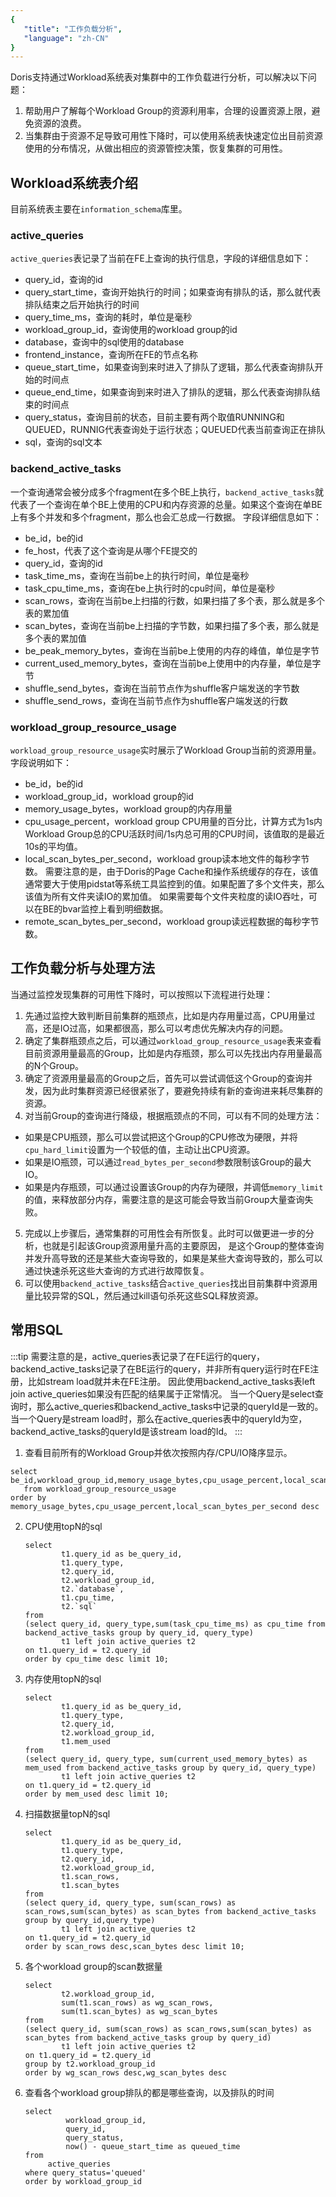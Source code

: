 ```yaml
---
{
   "title": "工作负载分析",
   "language": "zh-CN"
}
---
```


<!--
Licensed to the Apache Software Foundation (ASF) under one
or more contributor license agreements.  See the NOTICE file
distributed with this work for additional information
regarding copyright ownership.  The ASF licenses this file
to you under the Apache License, Version 2.0 (the
"License"); you may not use this file except in compliance
with the License.  You may obtain a copy of the License at

  http://www.apache.org/licenses/LICENSE-2.0

Unless required by applicable law or agreed to in writing,
software distributed under the License is distributed on an
"AS IS" BASIS, WITHOUT WARRANTIES OR CONDITIONS OF ANY
KIND, either express or implied.  See the License for the
specific language governing permissions and limitations
under the License.
-->

Doris支持通过Workload系统表对集群中的工作负载进行分析，可以解决以下问题：
1. 帮助用户了解每个Workload Group的资源利用率，合理的设置资源上限，避免资源的浪费。
2. 当集群由于资源不足导致可用性下降时，可以使用系统表快速定位出目前资源使用的分布情况，从做出相应的资源管控决策，恢复集群的可用性。

## Workload系统表介绍
目前系统表主要在```information_schema```库里。
### active_queries
```active_queries```表记录了当前在FE上查询的执行信息，字段的详细信息如下：
* query_id，查询的id
* query_start_time，查询开始执行的时间；如果查询有排队的话，那么就代表排队结束之后开始执行的时间
* query_time_ms，查询的耗时，单位是毫秒
* workload_group_id，查询使用的workload group的id
* database，查询中的sql使用的database
* frontend_instance，查询所在FE的节点名称
* queue_start_time，如果查询到来时进入了排队了逻辑，那么代表查询排队开始的时间点
* queue_end_time，如果查询到来时进入了排队的逻辑，那么代表查询排队结束的时间点
* query_status，查询目前的状态，目前主要有两个取值RUNNING和QUEUED，RUNNIG代表查询处于运行状态；QUEUED代表当前查询正在排队
* sql，查询的sql文本

### backend_active_tasks
一个查询通常会被分成多个fragment在多个BE上执行，```backend_active_tasks```就代表了一个查询在单个BE上使用的CPU和内存资源的总量。如果这个查询在单BE上有多个并发和多个fragment，那么也会汇总成一行数据。
字段详细信息如下：
* be_id，be的id
* fe_host，代表了这个查询是从哪个FE提交的
* query_id，查询的id
* task_time_ms，查询在当前be上的执行时间，单位是毫秒
* task_cpu_time_ms，查询在be上执行时的cpu时间，单位是毫秒
* scan_rows，查询在当前be上扫描的行数，如果扫描了多个表，那么就是多个表的累加值
* scan_bytes，查询在当前be上扫描的字节数，如果扫描了多个表，那么就是多个表的累加值
* be_peak_memory_bytes，查询在当前be上使用的内存的峰值，单位是字节
* current_used_memory_bytes，查询在当前be上使用中的内存量，单位是字节
* shuffle_send_bytes，查询在当前节点作为shuffle客户端发送的字节数
* shuffle_send_rows，查询在当前节点作为shuffle客户端发送的行数

### workload_group_resource_usage
```workload_group_resource_usage```实时展示了Workload Group当前的资源用量。
字段说明如下：
* be_id，be的id
* workload_group_id，workload group的id
* memory_usage_bytes，workload group的内存用量
* cpu_usage_percent，workload group CPU用量的百分比，计算方式为1s内Workload Group总的CPU活跃时间/1s内总可用的CPU时间，该值取的是最近10s的平均值。
* local_scan_bytes_per_second，workload group读本地文件的每秒字节数。
需要注意的是，由于Doris的Page Cache和操作系统缓存的存在，该值通常要大于使用pidstat等系统工具监控到的值。如果配置了多个文件夹，那么该值为所有文件夹读IO的累加值。
如果需要每个文件夹粒度的读IO吞吐，可以在BE的bvar监控上看到明细数据。
* remote_scan_bytes_per_second，workload group读远程数据的每秒字节数。

## 工作负载分析与处理方法
当通过监控发现集群的可用性下降时，可以按照以下流程进行处理：
1. 先通过监控大致判断目前集群的瓶颈点，比如是内存用量过高，CPU用量过高，还是IO过高，如果都很高，那么可以考虑优先解决内存的问题。
2. 确定了集群瓶颈点之后，可以通过```workload_group_resource_usage```表来查看目前资源用量最高的Group，比如是内存瓶颈，那么可以先找出内存用量最高的N个Group。
3. 确定了资源用量最高的Group之后，首先可以尝试调低这个Group的查询并发，因为此时集群资源已经很紧张了，要避免持续有新的查询进来耗尽集群的资源。
4. 对当前Group的查询进行降级，根据瓶颈点的不同，可以有不同的处理方法：
* 如果是CPU瓶颈，那么可以尝试把这个Group的CPU修改为硬限，并将```cpu_hard_limit```设置为一个较低的值，主动让出CPU资源。
* 如果是IO瓶颈，可以通过```read_bytes_per_second```参数限制该Group的最大IO。
* 如果是内存瓶颈，可以通过设置该Group的内存为硬限，并调低```memory_limit```的值，来释放部分内存，需要注意的是这可能会导致当前Group大量查询失败。
5. 完成以上步骤后，通常集群的可用性会有所恢复。此时可以做更进一步的分析，也就是引起该Group资源用量升高的主要原因，
是这个Group的整体查询并发升高导致的还是某些大查询导致的，如果是某些大查询导致的，那么可以通过快速杀死这些大查询的方式进行故障恢复。
6. 可以使用```backend_active_tasks```结合```active_queries```找出目前集群中资源用量比较异常的SQL，然后通过kill语句杀死这些SQL释放资源。

## 常用SQL
:::tip
需要注意的是，active_queries表记录了在FE运行的query，backend_active_tasks记录了在BE运行的query，并非所有query运行时在FE注册，比如stream load就并未在FE注册。
因此使用backend_active_tasks表left join active_queries如果没有匹配的结果属于正常情况。
当一个Query是select查询时，那么active_queries和backend_active_tasks中记录的queryId是一致的。当一个Query是stream load时，那么在active_queries表中的queryId为空，backend_active_tasks的queryId是该stream load的Id。
:::

1. 查看目前所有的Workload Group并依次按照内存/CPU/IO降序显示。
```
select be_id,workload_group_id,memory_usage_bytes,cpu_usage_percent,local_scan_bytes_per_second 
   from workload_group_resource_usage
order by  memory_usage_bytes,cpu_usage_percent,local_scan_bytes_per_second desc
```

2. CPU使用topN的sql
    ```
    select 
            t1.query_id as be_query_id,
            t1.query_type,
            t2.query_id,
            t2.workload_group_id,
            t2.`database`,
            t1.cpu_time,
            t2.`sql`
    from
    (select query_id, query_type,sum(task_cpu_time_ms) as cpu_time from backend_active_tasks group by query_id, query_type) 
            t1 left join active_queries t2
    on t1.query_id = t2.query_id
    order by cpu_time desc limit 10;
    ```

3. 内存使用topN的sql
    ```
    select 
            t1.query_id as be_query_id,
            t1.query_type,
            t2.query_id,
            t2.workload_group_id,
            t1.mem_used
    from
    (select query_id, query_type, sum(current_used_memory_bytes) as mem_used from backend_active_tasks group by query_id, query_type) 
            t1 left join active_queries t2
    on t1.query_id = t2.query_id 
    order by mem_used desc limit 10;
    ```

4. 扫描数据量topN的sql
    ```
    select 
            t1.query_id as be_query_id,
            t1.query_type,
            t2.query_id,
            t2.workload_group_id,
            t1.scan_rows,
            t1.scan_bytes
    from
    (select query_id, query_type, sum(scan_rows) as scan_rows,sum(scan_bytes) as scan_bytes from backend_active_tasks group by query_id,query_type) 
            t1 left join active_queries t2
    on t1.query_id = t2.query_id 
    order by scan_rows desc,scan_bytes desc limit 10;
    ```

5. 各个workload group的scan数据量
    ```
    select 
            t2.workload_group_id,
            sum(t1.scan_rows) as wg_scan_rows,
            sum(t1.scan_bytes) as wg_scan_bytes
    from
    (select query_id, sum(scan_rows) as scan_rows,sum(scan_bytes) as scan_bytes from backend_active_tasks group by query_id) 
            t1 left join active_queries t2
    on t1.query_id = t2.query_id 
    group by t2.workload_group_id
    order by wg_scan_rows desc,wg_scan_bytes desc
    ```

6. 查看各个workload group排队的都是哪些查询，以及排队的时间
    ```
    select 
             workload_group_id,
             query_id,
             query_status,
             now() - queue_start_time as queued_time
    from 
         active_queries
    where query_status='queued'
    order by workload_group_id
    ```